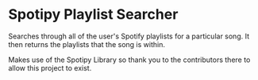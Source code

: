 # Spotipy Playlist Searcher

Searches through all of the user's Spotify playlists for a particular song. It then returns the playlists that the song is within.



Makes use of the Spotipy Library so thank you to the contributors there to allow this project to exist.